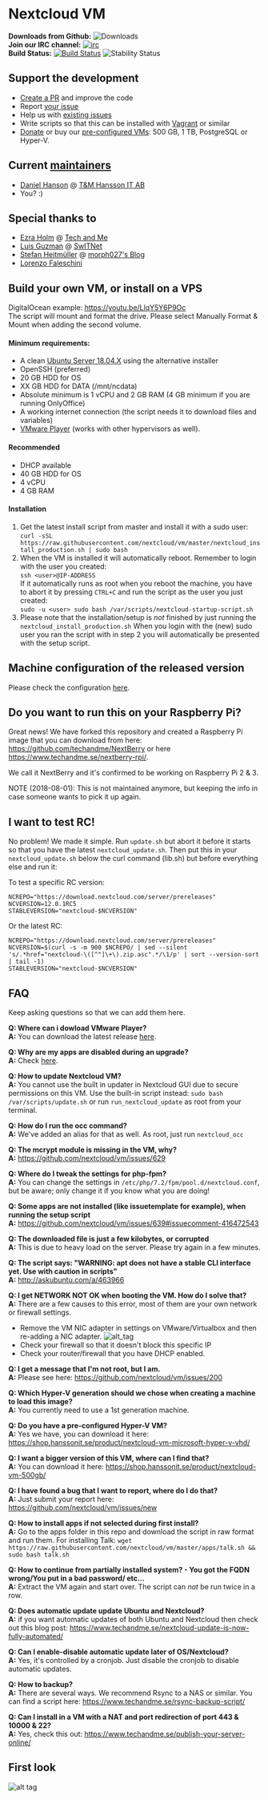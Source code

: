 # Nextcloud VM
**Downloads from Github:**
![Downloads](https://img.shields.io/github/downloads/nextcloud/vm/total.svg)
<br>
**Join our IRC channel:**
[![irc](https://img.shields.io/badge/irc%20channel-%23techandme%20on%20freenode-blue.svg)](https://webchat.freenode.net/?channels=techandme) 
<br>
**Build Status:**
[![Build Status](https://travis-ci.org/nextcloud/vm.svg?branch=master)](https://travis-ci.org/nextcloud/vm)
![Stability Status](https://img.shields.io/badge/stability-stable-brightgreen.svg)
## Support the development
* [Create a PR](https://help.github.com/articles/creating-a-pull-request/) and improve the code
* Report [your issue](https://github.com/nextcloud/vm/issues/new)
* Help us with [existing issues](https://github.com/nextcloud/vm/issues)
* Write scripts so that this can be installed with [Vagrant](https://www.vagrantup.com/docs/getting-started/) or similar
* [Donate](https://shop.hanssonit.se/product-category/donate/) or buy our [pre-configured VMs](https://shop.hanssonit.se/product-category/virtual-machine/): 500 GB, 1 TB, PostgreSQL or Hyper-V.

## Current [maintainers](https://github.com/nextcloud/vm/graphs/contributors)
* [Daniel Hanson](https://github.com/enoch85) @ [T&M Hansson IT AB](https://www.hanssonit.se)
* You? :)

## Special thanks to
* [Ezra Holm](https://github.com/ezraholm50) @ [Tech and Me](https://www.techandme.se)
* [Luis Guzman](https://github.com/Ark74) @ [SwITNet](https://switnet.net)
* [Stefan Heitmüller](https://github.com/morph027) @ [morph027's Blog](https://morph027.gitlab.io/)
* [Lorenzo Faleschini](https://github.com/penzoiders)

## Build your own VM, or install on a VPS
DigitalOcean example: https://youtu.be/LlqY5Y6P9Oc<br>
The script will mount and format the drive. Please select Manually Format & Mount when adding the second volume.

#### Minimum requirements:
* A clean [Ubuntu Server 18.04.X](http://cdimage.ubuntu.com/releases/18.04/release/) using the alternative installer
* OpenSSH (preferred)
* 20 GB HDD for OS
* XX GB HDD for DATA (/mnt/ncdata)
* Absolute minimum is 1 vCPU and 2 GB RAM (4 GB minimum if you are running OnlyOffice)
* A working internet connection (the script needs it to download files and variables)
* [VMware Player](https://www.vmware.com/products/workstation-player/workstation-player-evaluation.html) (works with other hypervisors as well).

#### Recommended
* DHCP available
* 40 GB HDD for OS
* 4 vCPU
* 4 GB RAM

#### Installation
1. Get the latest install script from master and install it with a sudo user:<br>
`curl -sSL https://raw.githubusercontent.com/nextcloud/vm/master/nextcloud_install_production.sh | sudo bash`
2. When the VM is installed it will automatically reboot. Remember to login with the user you created:<br>
`ssh <user>@IP-ADDRESS`<br>
If it automatically runs as root when you reboot the machine, you have to abort it by pressing `CTRL+C` and run the script as the user you just created:<br>
`sudo -u <user> sudo bash /var/scripts/nextcloud-startup-script.sh` <br>
3. Please note that the installation/setup is *not* finished by just running the `nextcloud_install_production.sh` When you login with the (new) sudo user you ran the script with in step 2 you will automatically be presented with the setup script.

## Machine configuration of the released version
Please check the configuration [here](https://docs.hanssonit.se/s/W6fMouPiqQz3_Mog/virtual-machines-vm/d/W7Du9uPiqQz3_Mr1/machine-setup-nextcloud-vm).

## Do you want to run this on your Raspberry Pi?
Great news! We have forked this repository and created a Raspberry Pi image that you can download from here: 
https://github.com/techandme/NextBerry or here https://www.techandme.se/nextberry-rpi/.

We call it NextBerry and it's confirmed to be working on Raspberry Pi 2 & 3.

NOTE (2018-08-01): This is not maintained anymore, but keeping the info in case someone wants to pick it up again.

## I want to test RC!
No problem! We made it simple. Run `update.sh` but abort it before it starts so that you have the latest `nextcloud_update.sh`. Then put this in your `nextcloud_update.sh` below the curl command (lib.sh) but before everything else and run it:

To test a specific RC version:

```
NCREPO="https://download.nextcloud.com/server/prereleases"
NCVERSION=12.0.1RC5
STABLEVERSION="nextcloud-$NCVERSION"
```

Or the latest RC:
```
NCREPO="https://download.nextcloud.com/server/prereleases"
NCVERSION=$(curl -s -m 900 $NCREPO/ | sed --silent 's/.*href="nextcloud-\([^"]\+\).zip.asc".*/\1/p' | sort --version-sort | tail -1)
STABLEVERSION="nextcloud-$NCVERSION"
```

## FAQ

Keep asking questions so that we can add them here.

**Q: Where can i dowload VMware Player?**
<br />
**A:** You can download the latest release [here](https://my.vmware.com/web/vmware/free#desktop_end_user_computing/vmware_workstation_player/12_0).

**Q: Why are my apps are disabled during an upgrade?**
<br />
**A:** Check [here](https://github.com/nextcloud/server/issues/11102#issuecomment-427685621
).

**Q: How to update Nextcloud VM?**
<br />
**A:** You cannot use the built in updater in Nextcloud GUI due to secure permissions on this VM. Use the built-in script instead:
`sudo bash /var/scripts/update.sh` or run `run_nextcloud_update` as root from your terminal.

**Q: How do I run the occ command?**
<br />
**A:** We've added an alias for that as well. As root, just run `nextcloud_occ`

**Q: The mcrypt module is missing in the VM, why?**
<br />
**A:** https://github.com/nextcloud/vm/issues/629

**Q: Where do I tweak the settings for php-fpm?**
<br />
**A:** You can change the settings in `/etc/php/7.2/fpm/pool.d/nextcloud.conf`, but be aware; only change it if you know what you are doing!

**Q: Some apps are not installed (like issuetemplate for example), when running the setup script**
<br />
**A:** https://github.com/nextcloud/vm/issues/639#issuecomment-416472543

**Q: The downloaded file is just a few kilobytes, or corrupted**
<br />
**A:** This is due to heavy load on the server. Please try again in a few minutes.

**Q: The script says: "WARNING: apt does not have a stable CLI interface yet. Use with caution in scripts"**
<br />
**A:** http://askubuntu.com/a/463966

**Q: I get NETWORK NOT OK when booting the VM. How do I solve that?**
<br />
**A:** There are a few causes to this error, most of them are your own network or firewall settings.
<br />
- Remove the VM NIC adapter in settings on VMware/Virtualbox and then re-adding a NIC adapter.
![alt_tag](https://goo.gl/gWg9JN)
- Check your firewall so that it doesn't block this specific IP
- Check your router/firewall that you have DHCP enabled.

**Q: I get a message that I'm not root, but I am.**
<br />
**A:** Please see here: https://github.com/nextcloud/vm/issues/200

**Q: Which Hyper-V generation should we chose when creating a machine to load this image?**
<br />
**A:** You currently need to use a 1st generation machine.

**Q: Do you have a pre-configured Hyper-V VM?**
<br />
**A:** Yes we have, you can download it here: https://shop.hanssonit.se/product/nextcloud-vm-microsoft-hyper-v-vhd/

**Q: I want a bigger version of this VM, where can I find that?**
<br />
**A:** You can download it here: https://shop.hanssonit.se/product/nextcloud-vm-500gb/

**Q: I have found a bug that I want to report, where do I do that?**
<br />
**A:** Just submit your report here: https://github.com/nextcloud/vm/issues/new

**Q: How to install apps if not selected during first install?**
<br />
**A:** Go to the apps folder in this repo and download the script in raw format and run them. For installing Talk:
`wget https://raw.githubusercontent.com/nextcloud/vm/master/apps/talk.sh && sudo bash talk.sh`

**Q: How to continue from partially installed system? - You got the FQDN wrong/You put in a bad password/ etc...**
<br />
**A:** Extract the VM again and start over. The script can *not* be run twice in a row.

**Q: Does automatic update update Ubuntu and Nextcloud?**
<br />
**A:** if you want automatic updates of both Ubuntu and Nextcloud then check out this blog post: https://www.techandme.se/nextcloud-update-is-now-fully-automated/

**Q: Can I enable-disable automatic update later of OS/Nextcloud?**
<br />
**A:** Yes, it's controlled by a cronjob. Just disable the cronjob to disable automatic updates.

**Q: How to backup?**
<br />
**A:** There are several ways. We recommend Rsync to a NAS or similar. You can find a script here: https://www.techandme.se/rsync-backup-script/

**Q:  Can I install in a VM with a NAT and port redirection of port 443 & 10000 & 22?**
<br />
**A:** Yes, check this out: https://www.techandme.se/publish-your-server-online/

## First look
![alt tag](https://github.com/nextcloud/nextcloud.com/blob/master/assets/img/features/VMwelcome.png)
